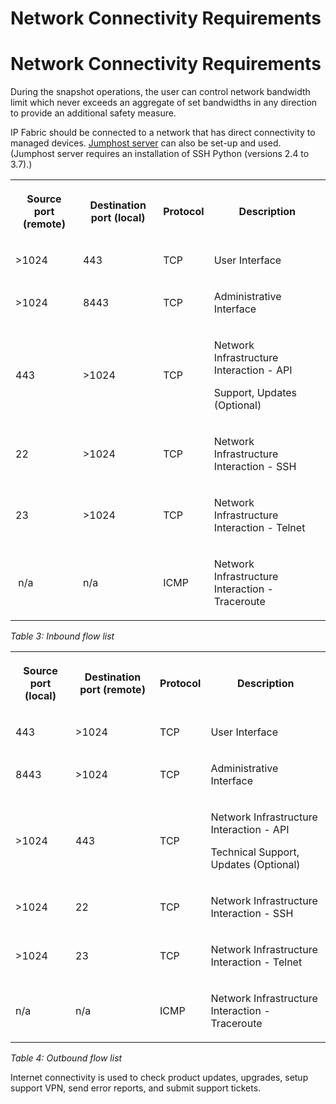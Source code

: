 # Network Connectivity Requirements

# Network Connectivity Requirements

During the snapshot operations, the user can control network bandwidth
limit which never exceeds an aggregate of set bandwidths in any
direction to provide an additional safety measure.

IP Fabric should be connected to a network that has direct connectivity
to managed devices. [Jumphost
server](https://ipfabric.atlassian.net/wiki/spaces/ND/pages/1384841217/Jumphost+settings)
can also be set-up and used. (Jumphost server requires an installation
of SSH Python (versions 2.4 to 3.7).)

<div class="table-wrap">

<table class="confluenceTable" data-layout="default">
<tbody>
<tr class="header">
<th class="confluenceTh"><p>Source port (remote)</p></th>
<th class="confluenceTh"><p>Destination port (local)</p></th>
<th class="confluenceTh"><p>Protocol</p></th>
<th class="confluenceTh"><p>Description</p></th>
</tr>

<tr class="odd">
<td class="confluenceTd"><p>&gt;1024</p></td>
<td class="confluenceTd"><p>443</p></td>
<td class="confluenceTd"><p>TCP</p></td>
<td class="confluenceTd"><p>User Interface</p></td>
</tr>
<tr class="even">
<td class="confluenceTd" data-highlight-colour="#e0f0ff"><p>&gt;1024</p></td>
<td class="confluenceTd" data-highlight-colour="#e0f0ff"><p>8443</p></td>
<td class="confluenceTd" data-highlight-colour="#e0f0ff"><p>TCP</p></td>
<td class="confluenceTd" data-highlight-colour="#e0f0ff"><p>Administrative Interface</p></td>
</tr>
<tr class="odd">
<td class="confluenceTd"><p>443</p></td>
<td class="confluenceTd"><p>&gt;1024</p></td>
<td class="confluenceTd"><p>TCP</p></td>
<td class="confluenceTd"><p>Network Infrastructure Interaction - API</p>
<p>Support, Updates (Optional)</p></td>
</tr>
<tr class="even">
<td class="confluenceTd" data-highlight-colour="#e0f0ff"><p>22</p></td>
<td class="confluenceTd" data-highlight-colour="#e0f0ff"><p>&gt;1024</p></td>
<td class="confluenceTd" data-highlight-colour="#e0f0ff"><p>TCP</p></td>
<td class="confluenceTd" data-highlight-colour="#e0f0ff"><p>Network Infrastructure Interaction - SSH</p></td>
</tr>
<tr class="odd">
<td class="confluenceTd"><p>23</p></td>
<td class="confluenceTd"><p>&gt;1024</p></td>
<td class="confluenceTd"><p>TCP</p></td>
<td class="confluenceTd"><p>Network Infrastructure Interaction - Telnet</p></td>
</tr>
<tr class="even">
<td class="confluenceTd" data-highlight-colour="#e0f0ff"><p> n/a</p></td>
<td class="confluenceTd" data-highlight-colour="#e0f0ff"><p>n/a </p></td>
<td class="confluenceTd" data-highlight-colour="#e0f0ff"><p>ICMP</p></td>
<td class="confluenceTd" data-highlight-colour="#e0f0ff"><p>Network Infrastructure Interaction - Traceroute</p></td>
</tr>
</tbody>
</table>

</div>

*Table* *3: Inbound flow list*

<div class="table-wrap">

<table class="confluenceTable" data-layout="default">
<tbody>
<tr class="header">
<th class="confluenceTh"><p>Source port (local)</p></th>
<th class="confluenceTh"><p>Destination port (remote)</p></th>
<th class="confluenceTh"><p>Protocol</p></th>
<th class="confluenceTh"><p>Description</p></th>
</tr>

<tr class="odd">
<td class="confluenceTd"><p>443</p></td>
<td class="confluenceTd"><p>&gt;1024</p></td>
<td class="confluenceTd"><p>TCP</p></td>
<td class="confluenceTd"><p>User Interface</p></td>
</tr>
<tr class="even">
<td class="confluenceTd" data-highlight-colour="#e0f0ff"><p>8443</p></td>
<td class="confluenceTd" data-highlight-colour="#e0f0ff"><p>&gt;1024</p></td>
<td class="confluenceTd" data-highlight-colour="#e0f0ff"><p>TCP</p></td>
<td class="confluenceTd" data-highlight-colour="#e0f0ff"><p>Administrative Interface</p></td>
</tr>
<tr class="odd">
<td class="confluenceTd"><p>&gt;1024</p></td>
<td class="confluenceTd"><p>443</p></td>
<td class="confluenceTd"><p>TCP</p></td>
<td class="confluenceTd"><p>Network Infrastructure Interaction - API</p>
<p>Technical Support, Updates (Optional)</p></td>
</tr>
<tr class="even">
<td class="confluenceTd" data-highlight-colour="#e0f0ff"><p>&gt;1024</p></td>
<td class="confluenceTd" data-highlight-colour="#e0f0ff"><p>22</p></td>
<td class="confluenceTd" data-highlight-colour="#e0f0ff"><p>TCP</p></td>
<td class="confluenceTd" data-highlight-colour="#e0f0ff"><p>Network Infrastructure Interaction - SSH</p></td>
</tr>
<tr class="odd">
<td class="confluenceTd"><p>&gt;1024</p></td>
<td class="confluenceTd"><p>23</p></td>
<td class="confluenceTd"><p>TCP</p></td>
<td class="confluenceTd"><p>Network Infrastructure Interaction - Telnet</p></td>
</tr>
<tr class="even">
<td class="confluenceTd" data-highlight-colour="#e0f0ff"><p>n/a</p></td>
<td class="confluenceTd" data-highlight-colour="#e0f0ff"><p>n/a</p></td>
<td class="confluenceTd" data-highlight-colour="#e0f0ff"><p>ICMP</p></td>
<td class="confluenceTd" data-highlight-colour="#e0f0ff"><p>Network Infrastructure Interaction - Traceroute</p></td>
</tr>
</tbody>
</table>

</div>

*Table* *4: Outbound flow list*

Internet connectivity is used to check product updates, upgrades, setup
support VPN, send error reports, and submit support tickets.

